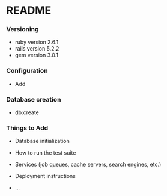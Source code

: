 # README

### Versioning 
* ruby version 2.6.1
* rails version 5.2.2
* gem version 3.0.1

### Configuration

* Add

### Database creation
* db:create

### Things to Add
* Database initialization

* How to run the test suite

* Services (job queues, cache servers, search engines, etc.)

* Deployment instructions

* ...
